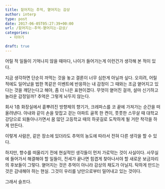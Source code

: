 ```yaml
---
title: 짙어지는 추억, 옅어지는 감상
author: interp
type: post
date: 2017-06-05T05:27:39+00:00
url: /짙어지는-추억-옅어지는-감상/
categories:
  - 이야기

draft: true
---
```

어릴 적 일들이 기억나지 않을 때마다, 나이가 들어가는게 이런건가 생각해 본 적이 있다.

지금 생각하면 단순히 까먹는 것을 놓고 결론이 너무 심한게 아닐까 싶다. 오히려, 어릴 적에도 일어났을 법한 똑같은 이벤트에 반응하는 내 감정이 그 때와는 조금 옅어지고 있다는 것을 깨닫는다고 해야, 좀 더 나은 표현이겠다. 무엇이 옅어진 걸까, 설마 신기하고 놀라운 감정일까? 추억은 그렇게 놔두지 않는다.

회사 1층 화장실에서 흩뿌려진 방향제의 향기가, 크레파스를 코 끝에 가져가는 순간을 떠올려낸다. 아내와 같이 손을 맞잡고 걷는 아파트 골목 한 켠이, 풋풋한 스무살 때 대학교 강당으로 되돌아나가면서 꿈 많던 고등학교 때의 하굣길로 도착하게 될 거란 착각을 하게 만든다.

이렇게 사람은, 같은 장소에 있더라도 추억의 농도에 따라서 전혀 다른 생각을 할 수 있다.

하지만, 향수를 떠올리기 전에 현실적인 생각들이 먼저 가로막는 것이 사실이다. 사무실에 들어가서 해결해야 할 일들이, 전세가 끝나면 힘겹게 찾아나서야 할 새로운 보금자리의 후보들이 그렇다. 옅어지는 것은 추억이 아니라 감상의 채도가 아닐지. 탁하게 만드는 것은 감내해야 하는 현실. 그것이 우리를 낭만으로부터 밀어내고 있는 것이다.

그래서 슬프다.
